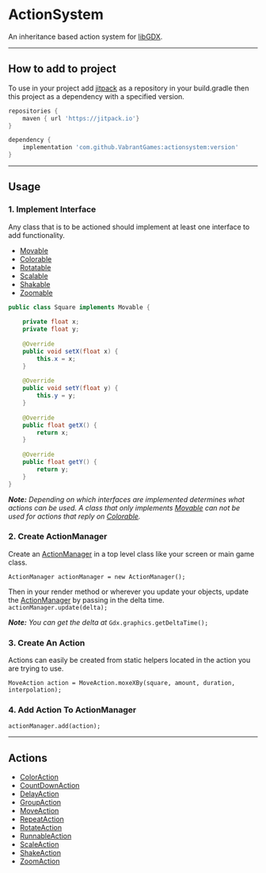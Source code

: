# ActionSystem 

An inheritance based action system for [libGDX](https://libgdx.com/).

---

## How to add to project
To use in your project add [jitpack](https://jitpack.io/#VabrantGames/ActionSystem) as a repository in your build.gradle then this project as a dependency with 
a specified version.

```groovy
repositories {
    maven { url 'https://jitpack.io'}
}
```

```groovy
dependency {
    implementation 'com.github.VabrantGames:actionsystem:version'
}
```
---

## Usage

### 1. Implement Interface
Any class that is to be actioned should implement at least one interface to add functionality.

- [Movable](https://github.com/VabrantGames/ActionSystem/blob/master/actionsystem/src/main/java/com/vabrant/actionsystem/actions/Movable.java)
- [Colorable](https://github.com/VabrantGames/ActionSystem/blob/master/actionsystem/src/main/java/com/vabrant/actionsystem/actions/Colorable.java)
- [Rotatable](https://github.com/VabrantGames/ActionSystem/blob/master/actionsystem/src/main/java/com/vabrant/actionsystem/actions/Rotatable.java)
- [Scalable](https://github.com/VabrantGames/ActionSystem/blob/master/actionsystem/src/main/java/com/vabrant/actionsystem/actions/Scalable.java)
- [Shakable](https://github.com/VabrantGames/ActionSystem/blob/master/actionsystem/src/main/java/com/vabrant/actionsystem/actions/Shakable.java)
- [Zoomable](https://github.com/VabrantGames/ActionSystem/blob/master/actionsystem/src/main/java/com/vabrant/actionsystem/actions/Zoomable.java)

```java
public class Square implements Movable {
    
    private float x;
    private float y;
    
    @Override
    public void setX(float x) {
        this.x = x;
    }
    
    @Override
    public void setY(float y) {
        this.y = y;
    }
    
    @Override
    public float getX() {
        return x;
    }
    
    @Override
    public float getY() {
        return y;
    }
}
```

**_Note:_** *Depending on which interfaces are implemented determines what actions can be used. A class that only 
implements 
[Movable](https://github.com/VabrantGames/ActionSystem/blob/master/actionsystem/src/main/java/com/vabrant/actionsystem/actions/Movable.java) can not be used for actions that reply on 
[Colorable](https://github.com/VabrantGames/ActionSystem/blob/master/actionsystem/src/main/java/com/vabrant/actionsystem/actions/Colorable.java).*

### 2. Create ActionManager
Create an [ActionManager](https://github.com/VabrantGames/ActionSystem/blob/master/actionsystem/src/main/java/com/vabrant/actionsystem/actions/ActionManager.java) in a top level class like your screen or main game class. 

`ActionManager actionManager = new ActionManager();`

Then in your render method or wherever you update your objects, update the [ActionManager](https://github.com/VabrantGames/ActionSystem/blob/master/actionsystem/src/main/java/com/vabrant/actionsystem/actions/ActionManager.java) by passing in the delta 
time.
`actionManager.update(delta);`

**_Note:_** *You can get the delta at* `Gdx.graphics.getDeltaTime();`

### 3. Create An Action
Actions can easily be created from static helpers located in the action you are trying to use.

`MoveAction action = MoveAction.moxeXBy(square, amount, duration, interpolation);`

### 4. Add Action To ActionManager
`actionManager.add(action);`

---

## Actions
- [ColorAction](https://github.com/VabrantGames/ActionSystem/blob/master/actionsystem/src/main/java/com/vabrant/actionsystem/actions/ColorAction.java)
- [CountDownAction](https://github.com/VabrantGames/ActionSystem/blob/master/actionsystem/src/main/java/com/vabrant/actionsystem/actions/CountDownAction.java)
- [DelayAction](https://github.com/VabrantGames/ActionSystem/blob/master/actionsystem/src/main/java/com/vabrant/actionsystem/actions/DelayAction.java)
- [GroupAction](https://github.com/VabrantGames/ActionSystem/blob/master/actionsystem/src/main/java/com/vabrant/actionsystem/actions/GroupAction.java)
- [MoveAction](https://github.com/VabrantGames/ActionSystem/blob/master/actionsystem/src/main/java/com/vabrant/actionsystem/actions/MoveAction.java)
- [RepeatAction](https://github.com/VabrantGames/ActionSystem/blob/master/actionsystem/src/main/java/com/vabrant/actionsystem/actions/RepeatAction.java)
- [RotateAction](https://github.com/VabrantGames/ActionSystem/blob/master/actionsystem/src/main/java/com/vabrant/actionsystem/actions/RotateAction.java)
- [RunnableAction](https://github.com/VabrantGames/ActionSystem/blob/master/actionsystem/src/main/java/com/vabrant/actionsystem/actions/RunnableAction.java)
- [ScaleAction](https://github.com/VabrantGames/ActionSystem/blob/master/actionsystem/src/main/java/com/vabrant/actionsystem/actions/ScaleAction.java)
- [ShakeAction](https://github.com/VabrantGames/ActionSystem/blob/master/actionsystem/src/main/java/com/vabrant/actionsystem/actions/ShakeAction.java)
- [ZoomAction](https://github.com/VabrantGames/ActionSystem/blob/master/actionsystem/src/main/java/com/vabrant/actionsystem/actions/ZoomAction.java)







